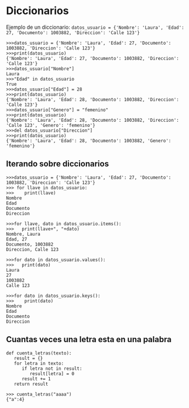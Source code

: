 # Diccionarios


Ejemplo de un diccionario:  `datos_usuario = {'Nombre': 'Laura', 'Edad': 27, 'Documento': 1003882, 'Direccion': 'Calle 123'}`


```
>>>datos_usuario = {'Nombre': 'Laura', 'Edad': 27, 'Documento': 1003882, 'Direccion': 'Calle 123'}
>>>print(datos_usuario)
{'Nombre': 'Laura', 'Edad': 27, 'Documento': 1003882, 'Direccion': 'Calle 123'}
>>>datos_usuario["Nombre"]
Laura
>>>"Edad" in datos_usuario
True
>>>datos_usuario["Edad"] = 28
>>>print(datos_usuario)
{'Nombre': 'Laura', 'Edad': 28, 'Documento': 1003882, 'Direccion': 'Calle 123'}
>>>datos_usuario["Genero"] = "femenino"
>>>print(datos_usuario)
{'Nombre': 'Laura', 'Edad': 28, 'Documento': 1003882, 'Direccion': 'Calle 123', 'Genero': 'femenino'}
>>>del datos_usuario["Direccion"]
>>>print(datos_usuario)
{'Nombre': 'Laura', 'Edad': 28, 'Documento': 1003882, 'Genero': 'femenino'}
```

## Iterando sobre diccionarios

```
>>>datos_usuario = {'Nombre': 'Laura', 'Edad': 27, 'Documento': 1003882, 'Direccion': 'Calle 123'}
>>> for llave in datos_usuario:
>>>    print(llave)
Nombre
Edad
Documento
Direccion

>>>for llave, dato in datos_usuario.items():
>>>   print(llave+", "+dato)
Nombre, Laura
Edad, 27
Documento, 1003882
Direccion, Calle 123

>>>for dato in datos_usuario.values():
>>>   print(dato)
Laura
27
1003882
Calle 123

>>>for dato in datos_usuario.keys():
>>>    print(dato)
Nombre
Edad
Documento
Direccion

```

## Cuantas veces una letra esta en una palabra

```
def cuenta_letras(texto):
   result = {}
   for letra in texto:
      if letra not in result:
         result[letra] = 0
      result += 1
   return result

>>> cuenta_letras("aaaa")
{"a":4}


```
